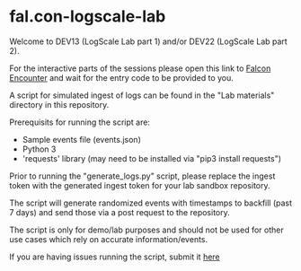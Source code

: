# fal.con-logscale-lab


Welcome to DEV13 (LogScale Lab part 1) and/or DEV22 (LogScale Lab part 2).

For the interactive parts of the sessions please open this link to
[Falcon Encounter](https://falcon.events/landing)
and wait for the entry code to be provided to you.

A script for simulated ingest of logs can be found in the "Lab materials" directory in this repository.

Prerequisits for running the script are:
* Sample events file (events.json)
* Python 3
* 'requests' library (may need to be installed via "pip3 install requests")

Prior to running the "generate_logs.py" script, please replace the ingest token with the generated ingest token for your lab sandbox repository.

The script  will generate randomized events with timestamps to backfill (past 7 days) and send those via a post request to the repository.

The script is only for demo/lab purposes and should not be used for other use cases which rely on accurate information/events.


If you are having issues running the script, submit it [here](https://forms.gle/7kHKhLzeSobfnoVS8)
